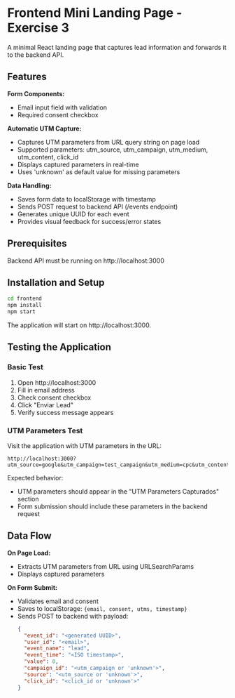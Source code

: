 # Frontend Mini Landing Page - Exercise 3

A minimal React landing page that captures lead information and forwards it to the backend API.

## Features

**Form Components:**
- Email input field with validation
- Required consent checkbox

**Automatic UTM Capture:**
- Captures UTM parameters from URL query string on page load
- Supported parameters: utm_source, utm_campaign, utm_medium, utm_content, click_id
- Displays captured parameters in real-time
- Uses 'unknown' as default value for missing parameters

**Data Handling:**
- Saves form data to localStorage with timestamp
- Sends POST request to backend API (/events endpoint)
- Generates unique UUID for each event
- Provides visual feedback for success/error states

## Prerequisites

Backend API must be running on http://localhost:3000

## Installation and Setup

```bash
cd frontend
npm install
npm start
```

The application will start on http://localhost:3000.

## Testing the Application

### Basic Test
1. Open http://localhost:3000
2. Fill in email address
3. Check consent checkbox
4. Click "Enviar Lead"
5. Verify success message appears

### UTM Parameters Test
Visit the application with UTM parameters in the URL:

```
http://localhost:3000?utm_source=google&utm_campaign=test_campaign&utm_medium=cpc&utm_content=ad1&click_id=click123
```

Expected behavior:
- UTM parameters should appear in the "UTM Parameters Capturados" section
- Form submission should include these parameters in the backend request


## Data Flow

**On Page Load:**
- Extracts UTM parameters from URL using URLSearchParams
- Displays captured parameters

**On Form Submit:**
- Validates email and consent
- Saves to localStorage: `{email, consent, utms, timestamp}`
- Sends POST to backend with payload:
  ```json
  {
    "event_id": "<generated UUID>",
    "user_id": "<email>",
    "event_name": "lead",
    "event_time": "<ISO timestamp>",
    "value": 0,
    "campaign_id": "<utm_campaign or 'unknown'>",
    "source": "<utm_source or 'unknown'>",
    "click_id": "<click_id or 'unknown'>"
  }
  ```
